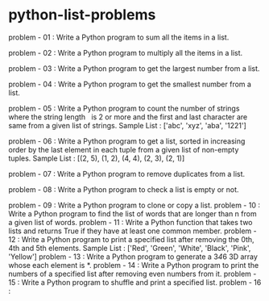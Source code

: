 # python-list-problems

problem - 01 : Write a Python program to sum all the items in a list.

problem - 02 : Write a Python program to multiply all the items in a list.

problem - 03 : Write a Python program to get the largest number from a list.

problem - 04 : Write a Python program to get the smallest number from a list.

problem - 05 : Write a Python program to count the number of strings where the string length
&nbsp;               is 2 or more and the first and last character are same from a given list of                    strings.
               Sample List : ['abc', 'xyz', 'aba', '1221']

problem - 06 : Write a Python program to get a list, sorted in increasing order by the last
element in each tuple from a given list of non-empty tuples.
Sample List : [(2, 5), (1, 2), (4, 4), (2, 3), (2, 1)]

problem - 07 : Write a Python program to remove duplicates from a list.

problem - 08 : Write a Python program to check a list is empty or not.

problem - 09 : Write a Python program to clone or copy a list.
problem - 10 : Write a Python program to find the list of words that are longer than n from a
given list of words.
problem - 11 : Write a Python function that takes two lists and returns True if they have at
least one common member.
problem - 12 : Write a Python program to print a specified list after removing the 0th, 4th and
5th elements.
Sample List : ['Red', 'Green', 'White', 'Black', 'Pink', 'Yellow']
problem - 13 : Write a Python program to generate a 3*4*6 3D array whose each element is
*.
problem - 14 : Write a Python program to print the numbers of a specified list after removing
even numbers from it.
problem - 15 : Write a Python program to shuffle and print a specified list.
problem - 16 : 
